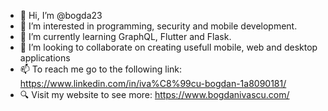 - 👋 Hi, I’m @bogda23
- 👀 I’m interested in programming, security and mobile development.
- 🌱 I’m currently learning GraphQL, Flutter and Flask.
- 💞️ I’m looking to collaborate on creating usefull mobile, web and desktop applications
- 📫 To reach me go to the following link:  https://www.linkedin.com/in/iva%C8%99cu-bogdan-1a8090181/
- 🔍 Visit my website to see more: https://www.bogdanivascu.com/ 

<!---
bogda23/bogda23 is a ✨ special ✨ repository because its `README.md` (this file) appears on your GitHub profile.
You can click the Preview link to take a look at your changes.
--->
